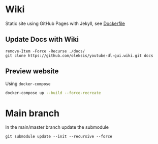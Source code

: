 # Wiki
Static site using GitHub Pages with Jekyll, see [Dockerfile](Dockerfile)

## Update Docs with Wiki
```pwsh
remove-Item -Force -Recurse ./docs/
git clone https://github.com/oleksis/youtube-dl-gui.wiki.git docs
```
## Preview website
Using `docker-compose`

```bash
docker-compose up --build --force-recreate
```

# Main branch
In the main/master branch update the submodule
```pwsh
git submodule update --init --recursive --force
```
